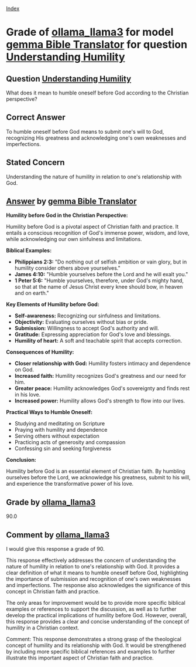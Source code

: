 
[Index](../../../../index.md)
# Grade of [ollama_llama3](../../../grading_models/ollama_llama3.md) for model [gemma Bible Translator](../../../answering_models/gemma_Bible_Translator.md) for question [Understanding Humility](../../../questions/Understanding_Humility.md)

## Question [Understanding Humility](../../../questions/Understanding_Humility.md)
What does it mean to humble oneself before God according to the Christian perspective?

## Correct Answer
To humble oneself before God means to submit one's will to God, recognizing His greatness and acknowledging one's own weaknesses and imperfections.

## Stated Concern
Understanding the nature of humility in relation to one's relationship with God.

## [Answer](../Understanding_Humility.md) by [gemma Bible Translator](../../../answering_models/gemma_Bible_Translator.md)
**Humility before God in the Christian Perspective:**

Humility before God is a pivotal aspect of Christian faith and practice. It entails a conscious recognition of God's immense power, wisdom, and love, while acknowledging our own sinfulness and limitations.

**Biblical Examples:**

* **Philippians 2:3:** "Do nothing out of selfish ambition or vain glory, but in humility consider others above yourselves."
* **James 4:10:** "Humble yourselves before the Lord and he will exalt you."
* **1 Peter 5:6:** "Humble yourselves, therefore, under God's mighty hand, so that at the name of Jesus Christ every knee should bow, in heaven and on earth."

**Key Elements of Humility before God:**

* **Self-awareness:** Recognizing our sinfulness and limitations.
* **Objectivity:** Evaluating ourselves without bias or pride.
* **Submission:** Willingness to accept God's authority and will.
* **Gratitude:** Expressing appreciation for God's love and blessings.
* **Humility of heart:** A soft and teachable spirit that accepts correction.

**Consequences of Humility:**

* **Closer relationship with God:** Humility fosters intimacy and dependence on God.
* **Increased faith:** Humility recognizes God's greatness and our need for him.
* **Greater peace:** Humility acknowledges God's sovereignty and finds rest in his love.
* **Increased power:** Humility allows God's strength to flow into our lives.

**Practical Ways to Humble Oneself:**

* Studying and meditating on Scripture
* Praying with humility and dependence
* Serving others without expectation
* Practicing acts of generosity and compassion
* Confessing sin and seeking forgiveness

**Conclusion:**

Humility before God is an essential element of Christian faith. By humbling ourselves before the Lord, we acknowledge his greatness, submit to his will, and experience the transformative power of his love.

## Grade by [ollama_llama3](../../../grading_models/ollama_llama3.md)
90.0

## Comment by [ollama_llama3](../../../grading_models/ollama_llama3.md)
I would give this response a grade of 90.

This response effectively addresses the concern of understanding the nature of humility in relation to one's relationship with God. It provides a clear definition of what it means to humble oneself before God, highlighting the importance of submission and recognition of one's own weaknesses and imperfections. The response also acknowledges the significance of this concept in Christian faith and practice.

The only areas for improvement would be to provide more specific biblical examples or references to support the discussion, as well as to further develop the practical implications of humility before God. However, overall, this response provides a clear and concise understanding of the concept of humility in a Christian context.

Comment: This response demonstrates a strong grasp of the theological concept of humility and its relationship with God. It would be strengthened by including more specific biblical references and examples to further illustrate this important aspect of Christian faith and practice.
